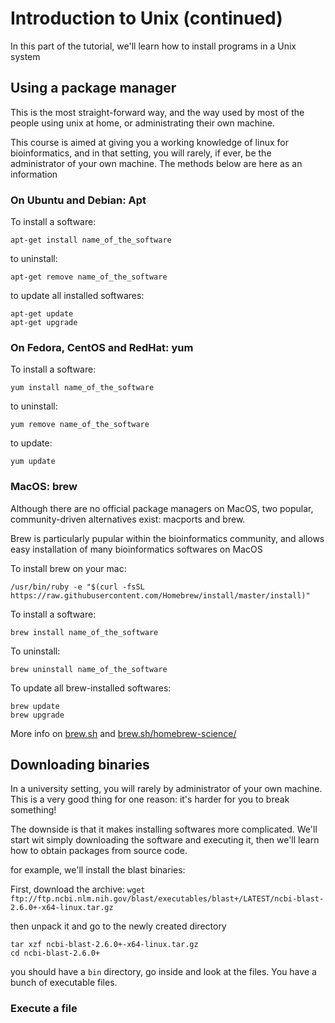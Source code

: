 # Introduction to Unix (continued)

In this part of the tutorial, we'll learn how to install programs in a Unix system

## Using a package manager

This is the most straight-forward way, and the way used by most of the people using unix at home,
or administrating their own machine.

This course is aimed at giving you a working knowledge of linux for bioinformatics, and in that setting, you will rarely, if ever, be the administrator of your own machine. The methods below are here as an information

### On Ubuntu and Debian: Apt

To install a software:

`apt-get install name_of_the_software`

to uninstall:

`apt-get remove name_of_the_software`

to update all installed softwares:

```
apt-get update
apt-get upgrade
```

### On Fedora, CentOS and RedHat: yum

To install a software:

`yum install name_of_the_software`

to uninstall:

`yum remove name_of_the_software`

to update:

`yum update`

### MacOS: brew

Although there are no official package managers on MacOS, two popular, community-driven alternatives exist: macports and brew.

Brew is particularly pupular within the bioinformatics community, and allows easy installation of many bioinformatics softwares on MacOS

To install brew on your mac:

`/usr/bin/ruby -e "$(curl -fsSL https://raw.githubusercontent.com/Homebrew/install/master/install)"`

To install a software:

`brew install name_of_the_software`

To uninstall:

`brew uninstall name_of_the_software`

To update all brew-installed softwares:

```
brew update
brew upgrade
```

More info on [brew.sh](http://brew.sh) and [brew.sh/homebrew-science/](http://brew.sh/homebrew-science/)

## Downloading binaries

In a university setting, you will rarely by administrator of your own machine. This is a very good thing for one reason: it's harder for you to break something!

The downside is that it makes installing softwares more complicated. We'll start wit simply downloading the software and executing it, then we'll learn how to obtain packages from source code.

for example, we'll install the blast binaries:

First, download the archive:
`wget ftp://ftp.ncbi.nlm.nih.gov/blast/executables/blast+/LATEST/ncbi-blast-2.6.0+-x64-linux.tar.gz`

then unpack it and go to the newly created directory

```
tar xzf ncbi-blast-2.6.0+-x64-linux.tar.gz
cd ncbi-blast-2.6.0+
```

you should have a `bin` directory, go inside and look at the files. You have a bunch of executable files.

### Execute a file
